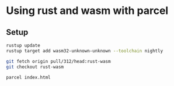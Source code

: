 # Using rust and wasm with parcel

## Setup
```bash
rustup update
rustup target add wasm32-unknown-unknown --toolchain nightly

git fetch origin pull/312/head:rust-wasm
git checkout rust-wasm

parcel index.html
```